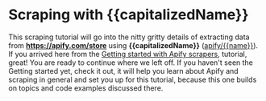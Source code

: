 # Scraping with {{capitalizedName}}

This scraping tutorial will go into the nitty gritty details of extracting data from **<https://apify.com/store>**
using **{{capitalizedName}}** ([apify/{{name}}](https://apify.com/apify/{{name}})). If you arrived here from the [Getting started with Apify scrapers](https://docs.apify.com/tutorials/apify-scrapers/getting-started),
tutorial, great! You are ready to continue where we left off. If you haven't seen the Getting started yet,
check it out, it will help you learn about Apify and scraping in general and set you up for this tutorial,
because this one builds on topics and code examples discussed there.
